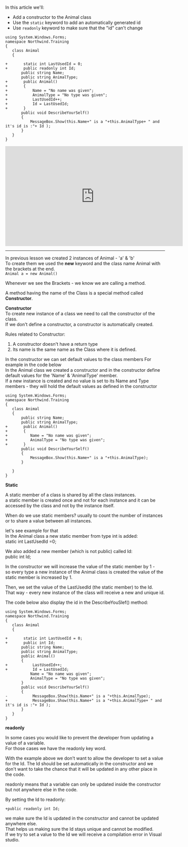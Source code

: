 ﻿In this article we'll:
* Add a constructor to the Animal class
* Use the `static` keyword to add an automatically generated id
* Use `readonly` keyword to make sure that the "id" can't change

 ```csdiff
using System.Windows.Forms;
namespace Northwind.Training
{
    class Animal
    {

+       static int LastUsedId = 0;
+       public readonly int Id;            
        public string Name;
        public string AnimalType;
+       public Animal()
+       {
+           Name = "No name was given";
+           AnimalType = "No type was given";
+           LastUsedId++;        
+           Id = LastUsedId;    
+       }
        public void DescribeYourSelf()
        {
            MessageBox.Show(this.Name+" is a "+this.AnimalType+ " and it's id is :"+ Id );
        }  
    }
}
```


<iframe width="560" height="315" src="https://www.youtube.com/embed/pyuGLDnGk2U?list=PL1DEQjXG2xnKI3TL-gsy91eXbh3ytOt6h" frameborder="0" allowfullscreen></iframe>

---



In previous lesson we created 2 instances of Animal - 'a' & 'b'  
To create them we used the **new** keyword and the class name Animal with the brackets at the end.  
`Animal a = new Animal()`

Whenever we see the Brackets - we know we are calling a method.

A method having the name of the Class is a special method called **Constructor**.  


**Constructor**  
To create new instance of a class we need to call the constructor of the class.  
If we don't define a constructor, a constructor is automatically created.  

Rules related to Constructor:
1. A constructor doesn't have a return type
2. Its name is the same name as the Class where it is defined.  

In the constructor we can set default values to the class members
For example in the code below  
In the Animal class we created a constructor and in the constructor define default values for the 'Name' & 'AnimalType' member.  
If a new instance is created and no value is set to its Name and Type members - they will hold the default values as defined in the constructor


 ```csdiff
using System.Windows.Forms;
namespace Northwind.Training
{
    class Animal
    {
        public string Name;
        public string AnimalType;
+       public Animal()
+       {
+          Name = "No name was given";
+          AnimalType = "No type was given";
+       }
        public void DescribeYourSelf()
        {
            MessageBox.Show(this.Name+" is a "+this.AnimalType); 
        }  

    }
}
```



**Static**  

A static member of a class is shared by all the class instances.  
a static member is created once and not for each instance and it can be accessed by the class and not by the instance itself.  

When do we use static members?
usually to count the number of instances or to share a value between all instances.

let's see example for that  
In the Animal class a new static member from type int is added:  
static int LastUsedId =0;  

We also added a new member (which is not public) called Id:  
public int Id;   

In the constructor we will increase the value of the static member by 1 -   
so every type a new instance of the Animal class is created the value of the static member is increased by 1.  

Then, we set the value of the LastUsedId (the static member) to the Id.  
That way - every new instance of the class will receive a new and unique id.  
 
The code below also display the id in the DescribeYouSlef() method:  
 ```csdiff
using System.Windows.Forms;
namespace Northwind.Training
{
    class Animal
    {

+       static int LastUsedId = 0;
+       public int Id;            
        public string Name;
        public string AnimalType;
        public Animal()
        {
+           LastUsedId++;        
+           Id = LastUsedId;    
            Name = "No name was given";
            AnimalType = "No type was given";
        }
        public void DescribeYourSelf()
        {
-           MessageBox.Show(this.Name+" is a "+this.AnimalType); 
+           MessageBox.Show(this.Name+" is a "+this.AnimalType+ " and it's id is :"+ Id );
        }  
    }
}
```


**readonly**  

In some cases you would like to prevent the developer from updating a value of a variable.  
For those cases we have the readonly key word.  

With the example above we don't want to allow the developer to set a value for the Id.
The Id should be set automatically in the constructor and we don't want to take the chance that it will be updated in any other place in the code.  

readonly means that a variable can only be updated inside the constructor but not anywhere else in the code.  

By setting the Id to readonly:
```
+public readonly int Id;  
```
we make sure the Id is updated in the constructor and cannot be updated anywhere else.  
That helps us making sure the Id stays unique and cannot be modified.  
If we try to set a value to the Id we will receive a compilation error in Visual studio.  






